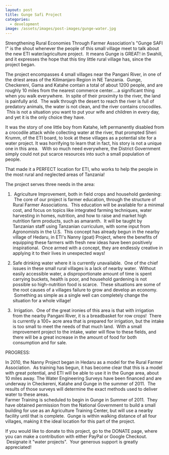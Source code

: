 ```yaml
---
layout: post
title: Gunge Safi Project
categories:
  - development
image: /assets/images/post-images/gunge-water.jpg
---
```


Strengthening Rural Economies Through Farmer Association's "Gunge SAFI !" is the shout whenever the people of this small village meet to talk about the new ETI water/agriculture project. &nbsp;It means Gunge is GREAT! in Swahili, and it expresses the hope that this tiny little rural village has, since the project began.

The project encompasses 4 small villages near the Pangani River, in one of the driest areas of the Kilimanjaro Region in NE Tanzania. &nbsp;Gunge, Checkereni, Gama and Katahe contain a total of about 1200 people, and are roughly 10 miles from the nearest commerce center….a significant thing when you walk everywhere. &nbsp;In spite of their proximity to the river, the land is painfully arid. &nbsp;The walk through the desert to reach the river is full of predatory animals, the water is not clean, and the river contains crocodiles. &nbsp;This is not a situation you want to put your wife and children in every day, and yet it is the only choice they have.

It was the story of one little boy from Katahe, left permanently disabled from a crocodile attack while collecting water at the river, that prompted Sheri Krumm, of the ETI board, to look at these villages as a potential site for a water project. It was horrifying to learn that in fact, his story is not a unique one in this area. &nbsp; With so much need everywhere, the District Government simply could not put scarce resources into such a small population of people.

That made it a PERFECT location for ETI, who works to help the people in the most rural and neglected areas of Tanzania!

The project serves three needs in the area:

1) &nbsp;Agriculture Improvement, both in field crops and household gardening: &nbsp;The core of our project is farmer education, through the structure of Rural Farmer Associations. &nbsp;This education will be available for a minimal cost, and focus on topics like integrated farming techniques, water harvesting in homes, nutrition, and how to raise and market high nutrition farm products, such as amaranth. &nbsp;It will be taught by Tanzanian staff using Tanzanian curriculum, with some input from Agronomists in the U.S. &nbsp;This concept has already begun in the nearby village of Hedaru, in ETI's Nanny (goat) Project, where the benefits of equipping these farmers with fresh new ideas have been positively inspirational. &nbsp;Once armed with a concept, they are endlessly creative in applying it to their lives in unexpected ways!

2) Safe drinking water where it is currently unavailable. &nbsp;One of the chief issues in these small rural villages is a lack of nearby water. &nbsp;Without easily accessible water, a disproportionate amount of time is spent carrying buckets, health is poor, and household gardening is not possible so high-nutrition food is scarce. &nbsp;These situations are some of the root causes of a villages failure to grow and develop an economy. &nbsp;Something as simple as a single well can completely change the situation for a whole village!

3) &nbsp;Irrigation. &nbsp;One of the great ironies of this area is that with irrigation from the nearby Pangani River, it is a breadbasket for row crops! &nbsp;There is currently a 100+ acre area that is prepared for irrigation, but the intake is too small to meet the needs of that much land. &nbsp;With a small improvement project to the intake, water will flow to these fields, and there will be a great increase in the amount of food for both consumption and for sale.

PROGRESS:

In 2010, the Nanny Project began in Hedaru as a model for the Rural Farmer Association. &nbsp;As training has begun, it has become clear that this is a model with great potential, and ETI will be able to use it in the Gunge area, about 10 miles away. The Water Engineering Surveys have been financed and are underway in Checkereni, Katahe and Gunge in the summer of 2011. &nbsp;The results of those surveys will determine the exact methods used to deliver water to these areas.<br>Farmer Training is scheduled to begin in Gunge in Summer of 2011. &nbsp;They have obtained permission from the National Government to build a small building for use as an Agriculture Training Center, but will use a nearby facility until that is complete. &nbsp;Gunge is within walking distance of all four villages, making it the ideal location for this part of the project.

If you would like to donate to this project, go to the DONATE page, where you can make a contribution with either PayPal or Google Checkout. &nbsp;Designate it "water projects". &nbsp;Your generous support is greatly appreciated!